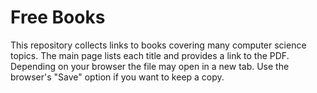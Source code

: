 # Free Books

This repository collects links to books covering many computer science topics. The main page lists each title and provides a link to the PDF. Depending on your browser the file may open in a new tab. Use the browser's "Save" option if you want to keep a copy.
